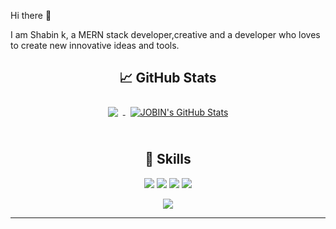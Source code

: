 Hi there 👋

I am Shabin k, 
a MERN stack developer,creative and a developer who loves to create new innovative ideas and tools. 

<div align="center" width="50">
  
## &#x1f4c8; GitHub Stats


<a href="https://github.com/SHABIN-K">
  <img align="center" style="margin:0.5rem" src="https://github-readme-stats.vercel.app/api/top-langs/?username=SHABIN-K&hide=html,css&title_color=ffffff&text_color=c9cacc&icon_color=4AB197&bg_color=1A2B34" />
</a>

<a href="https://github.com/SHABIN-K">
  <img align="center" style="margin:0.5rem" src="https://github-readme-stats.vercel.app/api?username=SHABIN-K&show_icons=true&line_height=27&count_private=true&title_color=ffffff&text_color=c9cacc&icon_color=4AB097&bg_color=1A2B34" alt="JOBIN's GitHub Stats" />
</a>
<br>
<br>



## 💼 Skills


![](https://img.shields.io/badge/Nodejs-informational?style=flat&logo=Node.js&logoColor=white&color=green)
![](https://img.shields.io/badge/ExpressJs-informational?style=flat&logo=Express&logoColor=white&color=green)
![](https://img.shields.io/badge/React-informational?style=flat&logo=react&logoColor=white)
![](https://img.shields.io/badge/MongoDB-informational?style=flat&logo=MongoDb&logoColor=white&color=green)

![](https://komarev.com/ghpvc/?username=shabin-k1000&color=blueviolet&style=flat)

</div>

-----

